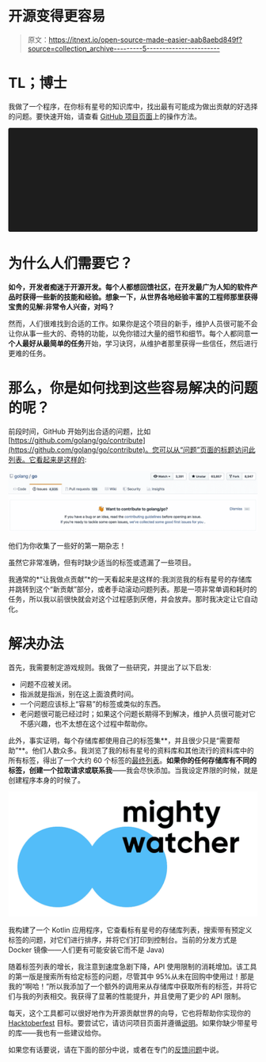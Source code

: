 # 开源变得更容易

> 原文：<https://itnext.io/open-source-made-easier-aab8aebd849f?source=collection_archive---------5----------------------->

# **TL；博士**

我做了一个程序，在你标有星号的知识库中，找出最有可能成为做出贡献的好选择的问题。要快速开始，请查看 [GitHub 项目页面](https://github.com/igorperikov/mighty-watcher#how-to-use)上的操作方法。

![](img/acf2a75c7edbbc8298d852de6f02ce99.png)

# 为什么人们需要它？

**如今，开发者痴迷于开源开发。每个人都想回馈社区，在开发最广为人知的软件产品时获得一些新的技能和经验。想象一下，从世界各地经验丰富的工程师那里获得宝贵的见解:非常令人兴奋，对吗？**

然而，人们很难找到合适的工作。如果你是这个项目的新手，维护人员很可能不会让你从事一些大的、奇特的功能，以免你错过大量的细节和细节。每个人都同意**一个人最好从最简单的任务**开始，学习诀窍，从维护者那里获得一些信任，然后进行更难的任务。

# 那么，你是如何找到这些容易解决的问题的呢？

前段时间，GitHub 开始列出合适的问题，比如[https://github.com/golang/go/contribute](https://github.com/golang/go/contribute)。您可以从“问题”页面的标题访问此列表。它看起来是这样的:

![](img/ec2235db320454a78d8d04b12b97ef7c.png)

他们为你收集了一些好的第一期杂志！

虽然它非常准确，但有时缺少适当的标签或遗漏了一些项目。

我通常的*“让我做点贡献”*的一天看起来是这样的:我浏览我的标有星号的存储库并跳转到这个“新贡献”部分，或者手动滚动问题列表。那是一项非常单调和耗时的任务，所以我以前很快就会对这个过程感到厌倦，并会放弃。那时我决定让它自动化。

# 解决办法

首先，我需要制定游戏规则。我做了一些研究，并提出了以下启发:

*   问题不应被关闭。
*   指派就是指派，别在这上面浪费时间。
*   一个问题应该标上“容易”的标签或类似的东西。
*   老问题很可能已经过时；如果这个问题长期得不到解决，维护人员很可能对它不感兴趣，也不太想在这个过程中帮助你。

此外，事实证明，每个存储库都使用自己的标签集**，并且很少只是“需要帮助”**。他们人数众多。我浏览了我的标有星号的资料库和其他流行的资料库中的所有标签，得出了一个大约 60 个标签的[最终列表](https://github.com/IgorPerikov/mighty-watcher/blob/master/src/main/kotlin/com/github/igorperikov/mightywatcher/service/EasyLabelsStorage.kt)。**如果你的任何存储库有不同的标签，创建一个拉取请求或联系我**——我会尽快添加。当我设定界限的时候，就是创建程序本身的时候了。

![](img/d93bbc3f3e6a31db99c9f5b2a1444eb1.png)

我构建了一个 Kotlin 应用程序，它查看标有星号的存储库列表，搜索带有预定义标签的问题，对它们进行排序，并将它们打印到控制台。当前的分发方式是 Docker 镜像——人们更有可能安装它而不是 Java)

随着标签列表的增长，我注意到速度急剧下降，API 使用限制的消耗增加。该工具的第一版是搜索所有给定标签的问题，尽管其中 95%从未在回购中使用过！那是我的“啊哈！”所以我添加了一个额外的调用来从存储库中获取所有的标签，并将它们与我的列表相交。我获得了显著的性能提升，并且使用了更少的 API 限制。

每天，这个工具都可以很好地作为开源贡献世界的向导，它也将帮助你实现你的 [Hacktoberfest](https://hacktoberfest.digitalocean.com/) 目标。要尝试它，请访问项目页面并遵循[说明](https://github.com/igorperikov/mighty-watcher#how-to-use)。如果你缺少带星号的库——我也有一些建议给你。

如果您有话要说，请在下面的部分中说，或者在专门的[反馈问题](https://github.com/IgorPerikov/mighty-watcher/issues/67)中说。